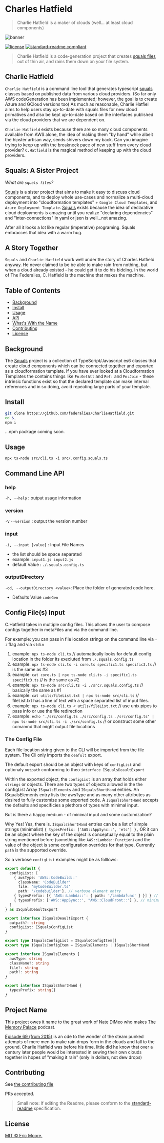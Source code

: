 # Charles Hatfield

> Charlie Hatfield is a maker of clouds (well... at least cloud components)

![banner](./assets/bannerPicExport.jpg)

[![license](https://img.shields.io/github/license/federalies/CharlieHatfield.svg)](LICENSE) [![standard-readme compliant](https://img.shields.io/badge/readme%20style-standard-brightgreen.svg?style=flat-square)](https://github.com/RichardLitt/standard-readme) <!-- ![badge]() ![badge]() -->

> Charlie Hatfield is a code-generation project that creates [squals files](//github.com/federalies/squals) out of thin air, and rains them down on your file system.

## Charlie Hatfield

`Charlie Hatfield` is a command line tool that generates typescript [squals](//github.com/federalies/squals) classes based on published data from various cloud providers. (So far only AWS codeGeneration has been implemented; however, the goal is to create Azure and GCloud versions too) As much as reasonable, Charlie Hatfiel aims to help users stay up-to-date with squals files for new cloud primatives and also be kept up-to-date based on the interfaces published via the cloud providers that we are dependent on.

`Charlie Hatfield` exists because there are so many cloud components available from AWS alone, the idea of making them "by hand" while albeit the hipster artisan way, sends shivers down my back. Can you imagine trying to keep up with the breakneck pace of new stuff from every cloud provider? `C.Hatfield` is the magical method of keeping up with the cloud providers.

## Squals: A Sister Project

_What are `squals files`?_

[Squals](//github.com/federalies/squals) is a sister project that aims to make it easy to discuss cloud components, and to deploy whole use-cases and normalize a multi-cloud deployment into "cloudformation templates" + `Google Cloud Templates`, and `Azure Deployment Template`. [Squals](//github.com/federalies/squals) exists because the idea of declarative cloud deployments is amazing until you realize "declaring dependencies" and "inter-connections" in yaml or json is well...not amazing.

After all it looks a lot like regular (imperative) programing. Squals embracces that idea with a warm hug.

## A Story Together

`Squals` and `Charlie Hatfield` work well under the story of Charles Hatfield anyway. He never claimed to be be able to make rain from nothing, but when a cloud already existed - he could get it to do his bidding. In the world of The Federalies, C. Hatfield is the machine that makes the machine.

## Table of Contents

- [Background](#background)
- [Install](#install)
- [Usage](#usage)
- [API](#api)
- [What's With the Name](#project-name)
- [Contributing](#contributing)
- [License](#license)

## Background

The [Squals](//github.com/federalies/squals) project is a collection of TypeScript/Javascript es6 classes that create cloud components which can be connected together and exported as a cloudformation template. If you have ever looked at a Cloudformation Templates the contains things like `Fn:GetAtt` and `Ref:` and `Fn:Join` - these intrinsic functions exist so that the declared template can make internal references and in so doing, avoid repeating large parts of your template.

## Install

```bash
git clone https://github.com/federalies/CharlieHatfield.git 
cd $_
npm i
```

...npm package coming soon.

## Usage

`npx ts-node src/cli.ts -i src/.config.squals.ts`

## Command Line API

### help

`-h, --help` : output usage information

### version

`-V` `--version` : output the version number

### input

`-i, --input [value]` : Input File Names

- the list should be space separated
- example: `input1.js input2.js`
- default Value : `./.squals.config.ts`

### outputDirectory

`-od, --outputDirectory <value>`: Place the folder of generated code here.

- Defaults Value `codeGen`

## Config File(s) Input

C.Hatfield takes in multiple config files. This allows the user to compose configs together in metaFiles and via the command line.

For example: you can pass in file location strings on the command line via `-i` flag and via `stdin`

1. example: `npx ts-node cli.ts` // automatically looks for default config location in the folder its execiuted from `./.squals.config.ts`
2. example: `npx ts-node cli.ts -i core.ts specific1.ts specific3.ts` // is the same as #3
3. example: `cat core.ts | npx ts-node cli.ts -i specific1.ts specific3.ts` // is the same as #2
4. example: `npx ts-node src/cli.ts -i ./src/.squals.config.ts` // basically the same as #1
5. example: `cat utils/fileList.txt | npx ts-node src/cli.ts` // fileList.txt has a line of text with a space separated list of input files.
6. example: `npx ts-node cli.ts < utils/fileList.txt` // use unix pipes to pass info or use the file redirection
7. example: `echo './src/config.ts ./src/config.ts ./src/config.ts' | npx ts-node src/cli.ts -i ./src/config.ts` // or construct some other comamnd that might output file locations

### The Config File

Each file location string given to the CLI will be imported from the file system. The Cli only imports the `deafult` export.

The default export should be an object with keys of `configList` and optionaly `outpath` conforming to theo `interface ISqualsDeaultExport`

Within the exported object, the `configList` is an array that holds either `strings` or objects. There are two types of objects allowed in the the configList Array `ISqualsElements` and `ISqualsShortHand` entries. An ISqualsElements entry lists the awsType and as many other attributes as desired to fully customize some exported code. A `ISqualsShortHand` accepts the defaults and specificies a plethora of types with minimal input.

But is there a happy medium - of minimal input and some customization?

Why Yes! Yes, there is. `ISqualsShortHand` entries can be a list of simple strings (minimalist) `{ typesPrefix: ['AWS::AppSync::', 'etc'] },` OR it can be an object where the key of the object is conceptually equal to the plain string mentioned before (something like `AWS::Lambda::Function`) and the value of the object is some configuration overrides for that type. Currently `path` is the supported override.

So a verbose `configList` examples might be as folllows:

```typescript
export default {
  configList: [
    { awsType: 'AWS::CodeBuild::'
      className: 'CodeBuilder'
      file: 'myCodeBuilder.ts'
      path: '/codebuilder'}, // verbose element entry
    { typesPrefix: [{ 'AWS::Lambda::': { path: '/lambdafunc' } }] } // medium Type list with few overrides
    { typesPrefix: ['AWS::AppSync::', "AWS::CloudFront::"] }, // minimal Type list
  ]
} as ISqualsDeaultExport
```

```typescript
export interface ISqualsDeaultExport {
  outpath?: string
  configList: ISqualsConfigList
}

export type ISqualsConfigList = ISqualsConfigItem[]
export type ISqualsConfigItem = ISqualsElements | ISqualsShortHand

export interface ISqualsElements {
  awsType: string
  className?: string
  file?: string
  path?: string
}

export interface ISqualsShortHand {
  typesPrefix: string[]
}
```

## Project Name

This project owes it name to the great work of Nate DiMeo who makes [The Memory Palace](http://thememorypalace.us?referredby=thefederalies) podcast.

[Episode 69 (from 2015)](http://thememorypalace.us/2015/07/charlie-god-of-rain?referredby=thefederalies) is an ode to the wonder of the steam punked attempts of mere men to make rain drops form in the clouds and fall to the ground. Charlie Hatfield was before his time, little did he know that over a century later people would be interested in sewing their own clouds together in hopes of "making it rain" (only in dollars, not dew drops)

## Contributing

See [the contributing file](CONTRIBUTING.md)

PRs accepted.

> Small note: If editing the Readme, please conform to the [standard-readme](https://github.com/RichardLitt/standard-readme) specification.

## License

[MIT © Eric Moore.](../LICENSE)
